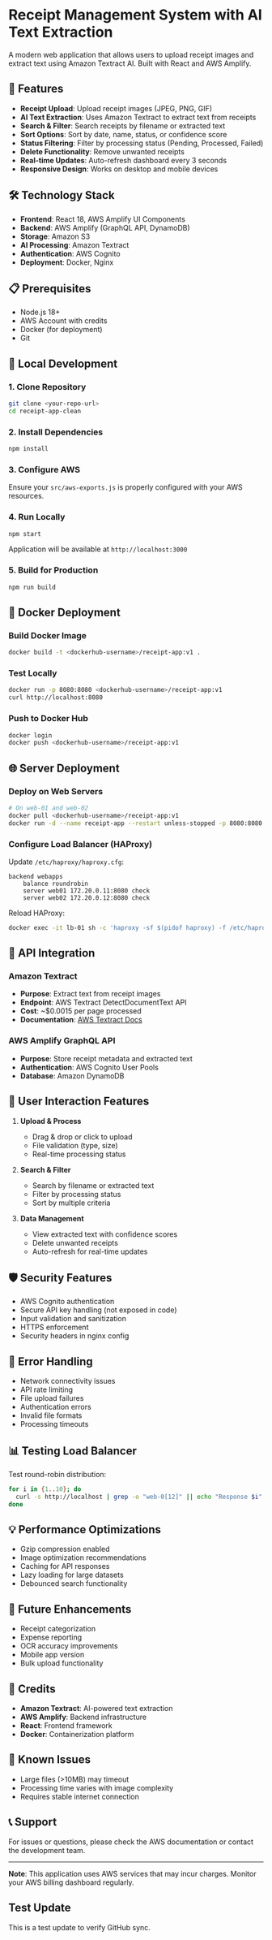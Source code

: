 # Receipt Management System with AI Text Extraction

A modern web application that allows users to upload receipt images and extract text using Amazon Textract AI. Built with React and AWS Amplify.

## 🚀 Features

- **Receipt Upload**: Upload receipt images (JPEG, PNG, GIF)
- **AI Text Extraction**: Uses Amazon Textract to extract text from receipts
- **Search & Filter**: Search receipts by filename or extracted text
- **Sort Options**: Sort by date, name, status, or confidence score
- **Status Filtering**: Filter by processing status (Pending, Processed, Failed)
- **Delete Functionality**: Remove unwanted receipts
- **Real-time Updates**: Auto-refresh dashboard every 3 seconds
- **Responsive Design**: Works on desktop and mobile devices

## 🛠 Technology Stack

- **Frontend**: React 18, AWS Amplify UI Components
- **Backend**: AWS Amplify (GraphQL API, DynamoDB)
- **Storage**: Amazon S3
- **AI Processing**: Amazon Textract
- **Authentication**: AWS Cognito
- **Deployment**: Docker, Nginx

## 📋 Prerequisites

- Node.js 18+
- AWS Account with credits
- Docker (for deployment)
- Git

## 🔧 Local Development

### 1. Clone Repository
```bash
git clone <your-repo-url>
cd receipt-app-clean
```

### 2. Install Dependencies
```bash
npm install
```

### 3. Configure AWS
Ensure your `src/aws-exports.js` is properly configured with your AWS resources.

### 4. Run Locally
```bash
npm start
```
Application will be available at `http://localhost:3000`

### 5. Build for Production
```bash
npm run build
```

## 🐳 Docker Deployment

### Build Docker Image
```bash
docker build -t <dockerhub-username>/receipt-app:v1 .
```

### Test Locally
```bash
docker run -p 8080:8080 <dockerhub-username>/receipt-app:v1
curl http://localhost:8080
```

### Push to Docker Hub
```bash
docker login
docker push <dockerhub-username>/receipt-app:v1
```

## 🌐 Server Deployment

### Deploy on Web Servers
```bash
# On web-01 and web-02
docker pull <dockerhub-username>/receipt-app:v1
docker run -d --name receipt-app --restart unless-stopped -p 8080:8080 <dockerhub-username>/receipt-app:v1
```

### Configure Load Balancer (HAProxy)
Update `/etc/haproxy/haproxy.cfg`:
```
backend webapps
    balance roundrobin
    server web01 172.20.0.11:8080 check
    server web02 172.20.0.12:8080 check
```

Reload HAProxy:
```bash
docker exec -it lb-01 sh -c 'haproxy -sf $(pidof haproxy) -f /etc/haproxy/haproxy.cfg'
```

## 🔑 API Integration

### Amazon Textract
- **Purpose**: Extract text from receipt images
- **Endpoint**: AWS Textract DetectDocumentText API
- **Cost**: ~$0.0015 per page processed
- **Documentation**: [AWS Textract Docs](https://docs.aws.amazon.com/textract/)

### AWS Amplify GraphQL API
- **Purpose**: Store receipt metadata and extracted text
- **Authentication**: AWS Cognito User Pools
- **Database**: Amazon DynamoDB

## 🎯 User Interaction Features

1. **Upload & Process**
   - Drag & drop or click to upload
   - File validation (type, size)
   - Real-time processing status

2. **Search & Filter**
   - Search by filename or extracted text
   - Filter by processing status
   - Sort by multiple criteria

3. **Data Management**
   - View extracted text with confidence scores
   - Delete unwanted receipts
   - Auto-refresh for real-time updates

## 🛡 Security Features

- AWS Cognito authentication
- Secure API key handling (not exposed in code)
- Input validation and sanitization
- HTTPS enforcement
- Security headers in nginx config

## 🚨 Error Handling

- Network connectivity issues
- API rate limiting
- File upload failures
- Authentication errors
- Invalid file formats
- Processing timeouts

## 📊 Testing Load Balancer

Test round-robin distribution:
```bash
for i in {1..10}; do
  curl -s http://localhost | grep -o "web-0[12]" || echo "Response $i"
done
```

## 💡 Performance Optimizations

- Gzip compression enabled
- Image optimization recommendations
- Caching for API responses
- Lazy loading for large datasets
- Debounced search functionality

## 🔮 Future Enhancements

- Receipt categorization
- Expense reporting
- OCR accuracy improvements
- Mobile app version
- Bulk upload functionality

## 📝 Credits

- **Amazon Textract**: AI-powered text extraction
- **AWS Amplify**: Backend infrastructure
- **React**: Frontend framework
- **Docker**: Containerization platform

## 🐛 Known Issues

- Large files (>10MB) may timeout
- Processing time varies with image complexity
- Requires stable internet connection

## 📞 Support

For issues or questions, please check the AWS documentation or contact the development team.

---

**Note**: This application uses AWS services that may incur charges. Monitor your AWS billing dashboard regularly.

## Test Update
This is a test update to verify GitHub sync.